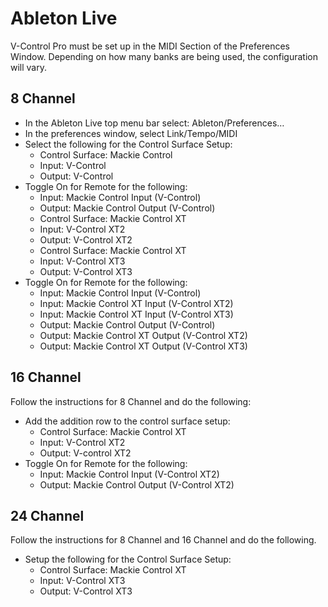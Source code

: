 # Ableton Live

V-Control Pro must be set up in the MIDI Section of the Preferences Window.  Depending on how many banks are being used, the configuration will vary.

## 8 Channel

- In the Ableton Live top menu bar select: Ableton/Preferences…
- In the preferences window, select Link/Tempo/MIDI
- Select the following for the Control Surface Setup:
    - Control Surface: Mackie Control
    - Input: V-Control
    - Output: V-Control
- Toggle On for Remote for the following:
    - Input: Mackie Control Input (V-Control)
    - Output: Mackie Control Output (V-Control)
    - Control Surface: Mackie Control XT
    - Input: V-Control XT2
    - Output: V-Control XT2
    - Control Surface: Mackie Control XT
    - Input: V-Control XT3
    - Output: V-Control XT3
- Toggle On for Remote for the following:
    - Input: Mackie Control Input (V-Control)
    - Input: Mackie Control XT Input (V-Control XT2)
    - Input: Mackie Control XT Input (V-Control XT3)
    - Output: Mackie Control Output (V-Control)
    - Output: Mackie Control XT Output (V-Control XT2)
    - Output: Mackie Control XT Output (V-Control XT3)

## 16 Channel

Follow the instructions for 8 Channel and do the following:

- Add the addition row to the control surface setup:
    - Control Surface: Mackie Control XT
    - Input: V-Control XT2
    - Output: V-control XT2
- Toggle On for Remote for the following:
    - Input: Mackie Control Input (V-Control XT2)
    - Output: Mackie Control Output (V-Control XT2)

## 24 Channel

Follow the instructions for 8 Channel and 16 Channel and do the following.

- Setup the following for the Control Surface Setup:
    - Control Surface: Mackie Control XT
    - Input: V-Control XT3
    - Output: V-Control XT3
